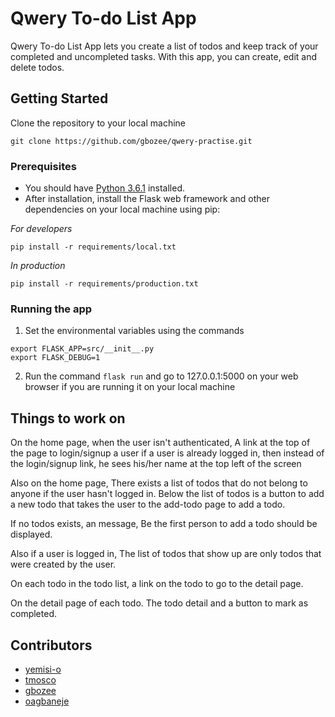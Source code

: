 # Qwery To-do List App
Qwery To-do List App lets you create a list of todos and keep track of your completed and uncompleted tasks. With this app, you can create, edit and delete todos. 

## Getting Started
Clone the repository to your local machine
```
git clone https://github.com/gbozee/qwery-practise.git
```
### Prerequisites

* You should have [Python 3.6.1](https://www.python.org/ftp/python/3.6.1/python-3.6.1.exe) installed.
* After installation, install the Flask web framework and other dependencies on your local machine using pip:

_For developers_
```
pip install -r requirements/local.txt
```
_In production_
```
pip install -r requirements/production.txt
```

### Running the app
1. Set the environmental variables using the commands
```
export FLASK_APP=src/__init__.py
export FLASK_DEBUG=1
```
2. Run the command `flask run` and go to 127.0.0.1:5000 on your web browser if you are running it on your local machine

## Things to work on 
On the home page, when the user isn't authenticated, A link at the top of the page to login/signup a user
if a user is already logged in, then instead of the login/signup link, he sees his/her name at the top left of the screen

Also on the home page, There exists a list of todos that do not belong to anyone if the user hasn't logged in. Below the list of todos is a button to add a new todo that takes the user to the add-todo page to add a todo.

If no todos exists, an message, Be the first person to add a todo should be displayed.

Also if a user is logged in, The list of todos that show up are only todos that were created by the user. 

On each todo in the todo list, a link on the todo to go to the detail page.

On the detail page of each todo. The todo detail and a button to mark as completed.

## Contributors
* [yemisi-o](www.github.com/yemisi-o)
* [tmosco](www.github.com/tmosco)
* [gbozee](www.github.com/gbozee)
* [oagbaneje](www.github.com/oagbaneje)

